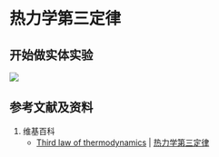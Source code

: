 # 热力学第三定律

## 开始做实体实验

![](/images/能量/热力学能量/热力学第三定律/1a1.jpg)

## 参考文献及资料

1. 维基百科
	- [Third law of thermodynamics](https://en.wikipedia.org/wiki/Third_law_of_thermodynamics) | [热力学第三定律](https://zh.wikipedia.org/wiki/热力学第三定律)